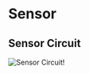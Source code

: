 # Sensor

## Sensor Circuit

![Sensor Circuit!](https://cdn1.botland.com.pl/img/art/inne/CMS148b_sch.jpg "Sensor Circuit")
